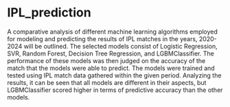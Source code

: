 # IPL_prediction
A comparative analysis of different machine learning algorithms employed for modeling and predicting the results of IPL matches in the years, 2020-2024 will be outlined. The selected models consist of Logistic Regression, SVR, Random Forest, Decision Tree Regression, and LGBMClassifier. The performance of these models was then judged on the accuracy of the match that the models were able to predict. The models were trained and tested using IPL match data gathered within the given period. Analyzing the results, it can be seen that all models are different in their aspects, but LGBMClassifier scored higher in terms of predictive accuracy than the other models.

